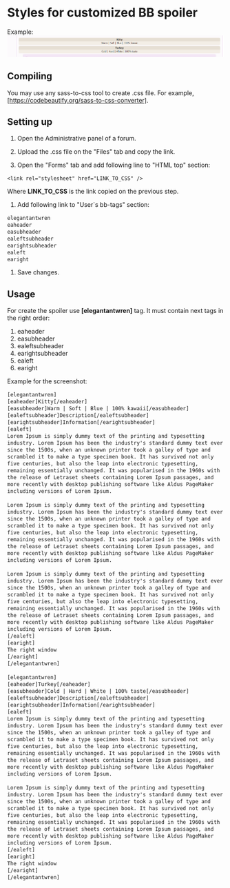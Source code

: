 # Styles for customized BB spoiler

Example:
![Screenshot](/../assets/Screenshot.png)

## Compiling

You may use any sass-to-css tool to create .css file. For example, [https://codebeautify.org/sass-to-css-converter].

## Setting up

1. Open the Administrative panel of a forum.

1. Upload the .css file on the "Files" tab and copy the link.

1. Open the "Forms" tab and add following line to "HTML top" section:
```
<link rel="stylesheet" href="LINK_TO_CSS" />
```
Where __LINK_TO_CSS__ is the link copied on the previous step.

1. Add following link to "User`s bb-tags" section:
```
elegantantwren
eaheader
easubheader
ealeftsubheader
earightsubheader
ealeft
earight
```

1. Save changes.

## Usage

For create the spoiler use **[elegantantwren]** tag. It must contain next tags in the right order:
1. eaheader
1. easubheader
1. ealeftsubheader
1. earightsubheader
1. ealeft
1. earight

Example for the screenshot:

```
[elegantantwren]
[eaheader]Kitty[/eaheader]
[easubheader]Warm | Soft | Blue | 100% kawaii[/easubheader]
[ealeftsubheader]Description[/ealeftsubheader]
[earightsubheader]Information[/earightsubheader]
[ealeft]
Lorem Ipsum is simply dummy text of the printing and typesetting industry. Lorem Ipsum has been the industry's standard dummy text ever since the 1500s, when an unknown printer took a galley of type and scrambled it to make a type specimen book. It has survived not only five centuries, but also the leap into electronic typesetting, remaining essentially unchanged. It was popularised in the 1960s with the release of Letraset sheets containing Lorem Ipsum passages, and more recently with desktop publishing software like Aldus PageMaker including versions of Lorem Ipsum.

Lorem Ipsum is simply dummy text of the printing and typesetting industry. Lorem Ipsum has been the industry's standard dummy text ever since the 1500s, when an unknown printer took a galley of type and scrambled it to make a type specimen book. It has survived not only five centuries, but also the leap into electronic typesetting, remaining essentially unchanged. It was popularised in the 1960s with the release of Letraset sheets containing Lorem Ipsum passages, and more recently with desktop publishing software like Aldus PageMaker including versions of Lorem Ipsum.

Lorem Ipsum is simply dummy text of the printing and typesetting industry. Lorem Ipsum has been the industry's standard dummy text ever since the 1500s, when an unknown printer took a galley of type and scrambled it to make a type specimen book. It has survived not only five centuries, but also the leap into electronic typesetting, remaining essentially unchanged. It was popularised in the 1960s with the release of Letraset sheets containing Lorem Ipsum passages, and more recently with desktop publishing software like Aldus PageMaker including versions of Lorem Ipsum.
[/ealeft]
[earight]
The right window
[/earight]
[/elegantantwren]

[elegantantwren]
[eaheader]Turkey[/eaheader]
[easubheader]Cold | Hard | White | 100% taste[/easubheader]
[ealeftsubheader]Description[/ealeftsubheader]
[earightsubheader]Information[/earightsubheader]
[ealeft]
Lorem Ipsum is simply dummy text of the printing and typesetting industry. Lorem Ipsum has been the industry's standard dummy text ever since the 1500s, when an unknown printer took a galley of type and scrambled it to make a type specimen book. It has survived not only five centuries, but also the leap into electronic typesetting, remaining essentially unchanged. It was popularised in the 1960s with the release of Letraset sheets containing Lorem Ipsum passages, and more recently with desktop publishing software like Aldus PageMaker including versions of Lorem Ipsum.

Lorem Ipsum is simply dummy text of the printing and typesetting industry. Lorem Ipsum has been the industry's standard dummy text ever since the 1500s, when an unknown printer took a galley of type and scrambled it to make a type specimen book. It has survived not only five centuries, but also the leap into electronic typesetting, remaining essentially unchanged. It was popularised in the 1960s with the release of Letraset sheets containing Lorem Ipsum passages, and more recently with desktop publishing software like Aldus PageMaker including versions of Lorem Ipsum.
[/ealeft]
[earight]
The right window
[/earight]
[/elegantantwren]
```